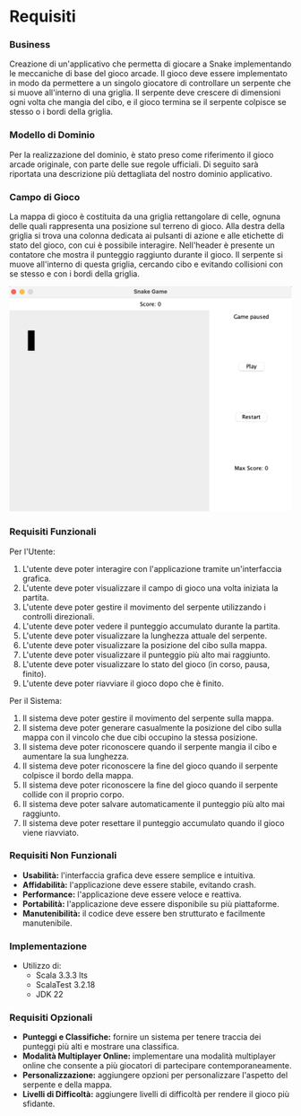 # Requisiti

### Business

Creazione di un'applicativo che permetta di giocare a Snake implementando le meccaniche di base del gioco arcade. Il gioco deve essere implementato in modo da permettere a un singolo giocatore di controllare un serpente che si muove all'interno di una griglia. Il serpente deve crescere di dimensioni ogni volta che mangia del cibo, e il gioco termina se il serpente colpisce se stesso o i bordi della griglia.

### Modello di Dominio

Per la realizzazione del dominio, è stato preso come riferimento il gioco arcade originale, con parte delle sue regole ufficiali. Di seguito sarà riportata una descrizione più dettagliata del nostro dominio applicativo.

### Campo di Gioco

La mappa di gioco è costituita da una griglia rettangolare di celle, ognuna delle quali rappresenta una posizione sul terreno di gioco. Alla destra della griglia si trova una colonna dedicata ai pulsanti di azione e alle etichette di stato del gioco, con cui è possibile interagire. Nell'header è presente un contatore che mostra il punteggio raggiunto durante il gioco. Il serpente si muove all'interno di questa griglia, cercando cibo e evitando collisioni con se stesso e con i bordi della griglia.

![Campo di Gioco](img/campodagioco.png)

### Requisiti Funzionali

Per l'Utente:
1. L'utente deve poter interagire con l'applicazione tramite un'interfaccia grafica.
2. L'utente deve poter visualizzare il campo di gioco una volta iniziata la partita.
3. L'utente deve poter gestire il movimento del serpente utilizzando i controlli direzionali.
4. L'utente deve poter vedere il punteggio accumulato durante la partita.
5. L'utente deve poter visualizzare la lunghezza attuale del serpente.
6. L'utente deve poter visualizzare la posizione del cibo sulla mappa.
7. L'utente deve poter visualizzare il punteggio più alto mai raggiunto.
8. L'utente deve poter visualizzare lo stato del gioco (in corso, pausa, finito).
9. L'utente deve poter riavviare il gioco dopo che è finito.

Per il Sistema:
1. Il sistema deve poter gestire il movimento del serpente sulla mappa.
2. Il sistema deve poter generare casualmente la posizione del cibo sulla mappa con il vincolo che due cibi occupino la stessa posizione.
3. Il sistema deve poter riconoscere quando il serpente mangia il cibo e aumentare la sua lunghezza.
4. Il sistema deve poter riconoscere la fine del gioco quando il serpente colpisce il bordo della mappa.
5. Il sistema deve poter riconoscere la fine del gioco quando il serpente collide con il proprio corpo.
6. Il sistema deve poter salvare automaticamente il punteggio più alto mai raggiunto.
7. Il sistema deve poter resettare il punteggio accumulato quando il gioco viene riavviato.

### Requisiti Non Funzionali
- **Usabilità:** l'interfaccia grafica deve essere semplice e intuitiva.
- **Affidabilità:** l'applicazione deve essere stabile, evitando crash.
- **Performance:** l'applicazione deve essere veloce e reattiva.
- **Portabilità:** l'applicazione deve essere disponibile su più piattaforme.
- **Manutenibilità:** il codice deve essere ben strutturato e facilmente manutenibile.

### Implementazione
- Utilizzo di:
    - Scala 3.3.3 lts 
    - ScalaTest 3.2.18
    - JDK 22

### Requisiti Opzionali
- **Punteggi e Classifiche:** fornire un sistema per tenere traccia dei punteggi più alti e mostrare una classifica.
- **Modalità Multiplayer Online:** implementare una modalità multiplayer online che consente a più giocatori di partecipare contemporaneamente.
- **Personalizzazione:** aggiungere opzioni per personalizzare l'aspetto del serpente e della mappa.
- **Livelli di Difficoltà:** aggiungere livelli di difficoltà per rendere il gioco più sfidante.
